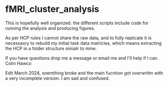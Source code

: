 # fMRI_cluster_analysis

This is hopefully well organized. the different scripts include code for running the analysis and producing figures. 

As per HCP rules I cannot share the raw data, and to fully replicate it is necessasry to rebuild my initial task data matricies, which means extracting the HCP in a folder structure simialr to mine. 

If you have questions drop me a message or email me and I'll help if I can.
Colin Hawco

Edit March 2024, soemthing broke and the main fucntion got overwrittn with a very incomplete version. I am sad and confused. 
